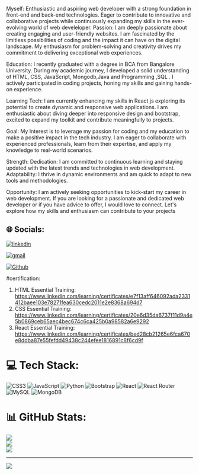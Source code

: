 
 Myself:
Enthusiastic and aspiring web developer with a strong foundation in front-end and back-end technologies. Eager to contribute to innovative and collaborative projects while continuously expanding my skills in the ever-evolving world of web develeloper.
Passion:
I am deeply passionate about creating engaging and user-friendly websites. I am fascinated by the limitless possibilities of coding and the impact it can have on the digital landscape. My enthusiasm for problem-solving and creativity drives my commitment to delivering exceptional web experiences.

Education:
I recently graduated with a degree in BCA from Bangalore University. During my academic journey, I developed a solid understanding of HTML, CSS, JavaScript, Mongodb,Java and Programming ,SQL . I actively participated in coding projects, honing my skills and gaining hands-on experience.

Learning Tech:
I am currently enhancing my skills in React js exploring its potential to create dynamic and responsive web applications. I am enthusiastic about diving deeper into responsive design and bootstrap, excited to expand my toolkit and contribute meaningfully to projects.

 Goal:
My Interest is to leverage my passion for coding and my education to make a positive impact in the tech industry. I am eager to collaborate with experienced professionals, learn from their expertise, and apply my knowledge to real-world scenarios.

Strength:
Dedication: I am committed to continuous learning and staying updated with the latest trends and technologies in web development.
Adaptability: I thrive in dynamic environments and am quick to adapt to new tools and methodologies.

Opportunity:
I am actively seeking opportunities to kick-start my career in web development. If you are looking for a passionate and dedicated web developer or if you have advice to offer, I would love to connect. Let's explore how my skills and enthusiasm can contribute to your projects


## 🌐 Socials:
[![linkedin](https://img.shields.io/badge/linkedin-0A66C2?style=for-the-badge&logo=linkedin&logoColor=white)](https://www.linkedin.com/in/anish-sinha-67930124a/)

 [![gmail](https://img.shields.io/badge/GMAIL-1DA1F2?style=for-the-badge&logo=gmail&logoColor=white)](https://mail.google.com/mail/u/0/?tab=rm#inbox)

[![Github](https://img.shields.io/badge/github-1DA1F2?style=for-the-badge&logo=github&logoColor=white)](https://github.com/Anishsinha1)




#certification:
 1. HTML Essential Training: https://www.linkedin.com/learning/certificates/e7f13aff646092ada2331412baee103e78271fea630cedc2011e2e8368a694d7
 2. CSS Essential  Training: https://www.linkedin.com/learning/certificates/20e6d35da6737f11d9a4e5b0869ceb65aec4bec674c6ca425b0a98582a6e9292
 3. React Essential Training: https://www.linkedin.com/learning/certificates/bed28cb21265e6fca670e8ddba87e55fefdd49438c244efee1816891c8f6cd9f


# 💻 Tech Stack:
![CSS3](https://img.shields.io/badge/css3-%231572B6.svg?style=for-the-badge&logo=css3&logoColor=white) ![JavaScript](https://img.shields.io/badge/javascript-%23323330.svg?style=for-the-badge&logo=javascript&logoColor=%23F7DF1E) ![Python](https://img.shields.io/badge/python-3670A0?style=for-the-badge&logo=python&logoColor=ffdd54) ![Bootstrap](https://img.shields.io/badge/bootstrap-%238511FA.svg?style=for-the-badge&logo=bootstrap&logoColor=white) ![React](https://img.shields.io/badge/react-%2320232a.svg?style=for-the-badge&logo=react&logoColor=%2361DAFB) ![React Router](https://img.shields.io/badge/React_Router-CA4245?style=for-the-badge&logo=react-router&logoColor=white) ![MySQL](https://img.shields.io/badge/mysql-%2300000f.svg?style=for-the-badge&logo=mysql&logoColor=white) ![MongoDB](https://img.shields.io/badge/MongoDB-%234ea94b.svg?style=for-the-badge&logo=mongodb&logoColor=white)
# 📊 GitHub Stats:
![](https://github-readme-stats.vercel.app/api?username=anishsinha1&theme=dark&hide_border=false&include_all_commits=false&count_private=false)<br/>
![](https://github-readme-streak-stats.herokuapp.com/?user=anishsinha1&theme=dark&hide_border=false)<br/>
![](https://github-readme-stats.vercel.app/api/top-langs/?username=anishsinha1&theme=dark&hide_border=false&include_all_commits=false&count_private=false&layout=compact)

---
[![](https://visitcount.itsvg.in/api?id=anishsinha1&icon=0&color=0)](https://visitcount.itsvg.in)
